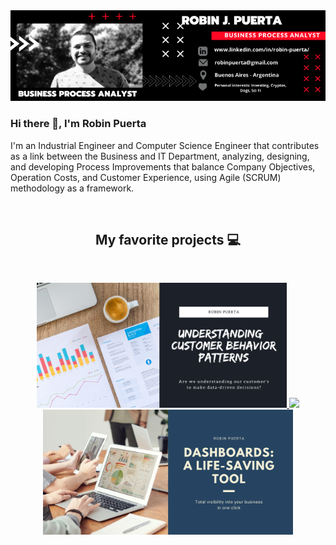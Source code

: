   <a href="https://www.linkedin.com/in/robin-puerta/">
  <img align="" width="900" src="https://github.com/robspuerta/robspuerta/blob/main/Business%20process%20analyst%20Robin%20Puerta.png" alt="Robin Puerta Business Process Analyst + Product Analyst"/>
  </a>

### Hi there 👋, I'm Robin Puerta
I'm an Industrial Engineer and Computer Science Engineer that contributes as a link between the Business and IT Department, analyzing, designing, and developing Process Improvements that balance Company Objectives, Operation Costs, and Customer Experience, using Agile (SCRUM) methodology as a framework.

<br />
<h2 align="center">My favorite projects 💻</h2>
<br />

<p align="center">

 <!--  <img width="400" src="https://github.com/YuriDevAT/sos-animals/blob/main/public/thumbnail-sos.png" />
  <img width="400" src="https://github.com/YuriDevAT/smart-shopping-list/blob/main/public/Thumbnail.png" />
 <a href="https://github.com/robspuerta/Project-I---Understanding-Banking-Customer-Behavior.git"> 
  <img align="" src="https://github-readme-stats.vercel.app/api/pin/?username=YuriDevAT&repo=sos-animals&theme=tokyonight" /> 
  </a>
  <a href="https://github.com/YuriDevAT/smart-shopping-list">
  <img align="" src="https://github-readme-stats.vercel.app/api/pin/?username=YuriDevAT&repo=smart-shopping-list&theme=tokyonight" />
  </a>-->

  <a href="https://github.com/robspuerta/Project-I---Understanding-Banking-Customer-Behavior.git">
  <img align="" width="400" src="https://github.com/robspuerta/robspuerta/blob/main/Understanding%20Customer%20Behavior%20patterns.png" />
  </a>
   
  <!-- Prueba de link a repositorio sin foto-->
  <a href="https://github.com/robspuerta/Project-I---Understanding-Banking-Customer-Behavior"> 
  <img align="" src="https://github-readme-stats.vercel.app/api/pin/?username=robspuerta&repo=Project-I---Understanding-Banking-Customer-Behavior&theme=tokyonight" /> 
  </a>
  
  
  <a href="https://github.com/robspuerta/Project-2-Dashboards---A-life-saving-tool">
  <img align="" width="400" src="https://github.com/robspuerta/robspuerta/blob/main/Dashboard%20a%20life%20saving%20tool.png" />
  </a>
  
</p>


<!--  Referencia: https://github.com/YuriDevAT/YuriDevAT/blob/main/README.md -->
